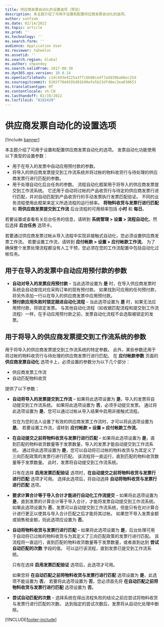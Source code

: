 ```yaml
---
title: 供应商发票自动化的设置选项（预览）
description: 本主题介绍了可用于设置和配置供应商发票自动化的选项。
author: sunfzam
ms.date: 02/14/2022
ms.topic: article
ms.prod: ''
ms.technology: ''
ms.search.form: ''
audience: Application User
ms.reviewer: twheeloc
ms.assetid: ''
ms.search.region: Global
ms.author: shpandey
ms.search.validFrom: 2017-08-30
ms.dyn365.ops.version: 10.0.14
ms.openlocfilehash: c1dc443e4225a3ffc6b88cedf7add396a66ec25d
ms.sourcegitcommit: 6102f70d4595d01b90afe5b23dfd8ec2ea030653
ms.translationtype: HT
ms.contentlocale: zh-CN
ms.lasthandoff: 02/16/2022
ms.locfileid: "8182429"
---
```

# <a name="setup-options-for-vendor-invoice-automation"></a>供应商发票自动化的设置选项

[!include [banner](../includes/banner.md)]

本主题介绍了可用于设置和配置供应商发票自动化的选项。 发票自动化功能使用以下类型的设置参数：

- 用于在导入的发票中自动应用预付款的参数。
- 将导入的供应商发票提交到工作流系统并将过帐的物料收货行与待处理的供应商发票行进行匹配的参数。
- 用于处理自动化后台任务的参数。 流程自动化框架用于将导入的供应商发票提交到工作流系统。 它还用于自动将过帐的产品收货行与待定的供应商发票行进行匹配，并对自动匹配到产品收货行的手动发票执行发票匹配验证。 不同的业务流程使用此框架来定义所选流程的运行频率。 **将物料收货与发票行进行匹配** 和 **将供应商发票提交到工作流** 后台流程的可用频率包括 **小时** 和 **每日**。

若要设置或查看有关后台任务的信息，请转到 **系统管理 \> 设置 \> 流程自动化**，然后选择 **后台任务** 选项卡。

若要通过供应商发票过帐从导入流程中实现非接触式自动化，您必须设置供应商发票工作流。 若要设置工作流，请转到 **应付帐款 > 设置 > 应付帐款工作流**。 为了确保整个发票处理流程都没有人工干预，您必须在您的工作流配置中包括自动化过帐任务。

## <a name="parameters-for-automatically-applying-prepayments-in-imported-invoices"></a>用于在导入的发票中自动应用预付款的参数

- **自动对导入的发票应用预付款** – 当此选项设置为 **是** 时，在导入供应商发票时系统会自动查找对应采购订单的现有预付款。 如果找到可应用的任何预付款，将另外添加一行以在导入的供应商发票中应用预付款。
- **预付款应用失败时锁定跟进自动化流程** – 当此选项设置为 **是** 时，如果无法应用预付款，将锁定发票。 与其他自动化流程（如收据匹配流程和提交到工作流流程）一样，在手动应用预付款之前，发票自动化流程不会选取被锁定的发票。 

## <a name="parameters-for-submitting-imported-vendor-invoices-to-the-workflow-system"></a>用于将导入的供应商发票提交到工作流系统的参数

用于将导入的供应商发票提交到工作流系统的特定参数。 此外，某些参数还用于将过帐的物料收货行与待处理的供应商发票行进行匹配。 在 **应付帐款参数** 页面的 **供应商发票自动化** 选项卡上，必须设置的参数分为以下几个部分：

- 供应商发票工作流
- 自动匹配物料收货

提供了以下参数：

- **自动将导入的发票提交到工作流** – 如果将此选项设置为 **是**，导入的发票将自动提交到工作流系统。 如果将此选项设置为 **否**，必须手动提交发票。 通过将此选项设置为 **是**，您可以通过过帐从导入结果中启用非接触式流程。

    仅在为您的法人设置了有效的供应商发票工作流时，才可以将此选项设置为 **是**。 若要设置工作流，请转到 **应付帐款 \> 设置 \> 应付帐款工作流**。

- **在自动提交之前将物料收货与发票行进行匹配** – 如果将此选项设置为 **是**，直到匹配的物料收货数量等于发票数量，导入的发票才能自动提交到工作流系统。 通过将此选项设置为 **是**，您可以自动将已过帐的物料收货与为其定义了三向匹配政策的发票行进行匹配。 该流程将一直运行，直到匹配的物料收货数量等于发票数量。 此时，发票将自动提交到工作流系统。

    只有在选择 **启用发票匹配验证** 选项时，**在自动提交之前将物料收货与发票行进行匹配** 选项才可用。 选择此选项后，将自动选择 **自动将物料收货与发票行进行匹配** 选项。

- **要求计算合计等于导入合计才能进行自动化工作流提交** – 如果将此选项设置为 **是**，直到发票的计算合计等于导入合计，才能将发票自动提交到工作流系统。 如果此选项设置为 **否**，发票可以自动提交到工作流系统，但是只有在对计算合计进行更正以使其与导入合计匹配之后才能将其过帐。 如果您不导入发票金额或销售税金额，则此选项应设置为 **否**。
- **自动将物料收货与发票行进行匹配** – 如果将此选项设置为 **是**，后台处理可用于自动将已过帐的物料收货与为其定义了三向匹配政策的发票行进行匹配。 该流程将一直运行，直到匹配的物料收货数量等于发票数量，或者直到达到 **尝试自动匹配的次数** 字段的值。 可以运行该流程，直到发票已提交到工作流系统。

    只有在选择 **启用发票匹配验证** 选项后，此选项才可用。

    如果您将 **在自动匹配之前将物料收货与发票行进行匹配** 选项设置为 **是**，此选项不能设置为 **否**。 若要将此选项设置为 **否**，您必须首先将 **在自动匹配之前将物料收货与发票行进行匹配** 选项设置为 **否**。

- **尝试自动匹配的次数** – 选择系统在得出流程失败的结论之前应尝试将物料收货与发票行进行匹配的次数。 达到指定的尝试次数后，发票将从自动化处理中删除。



[!INCLUDE[footer-include](../../includes/footer-banner.md)]
